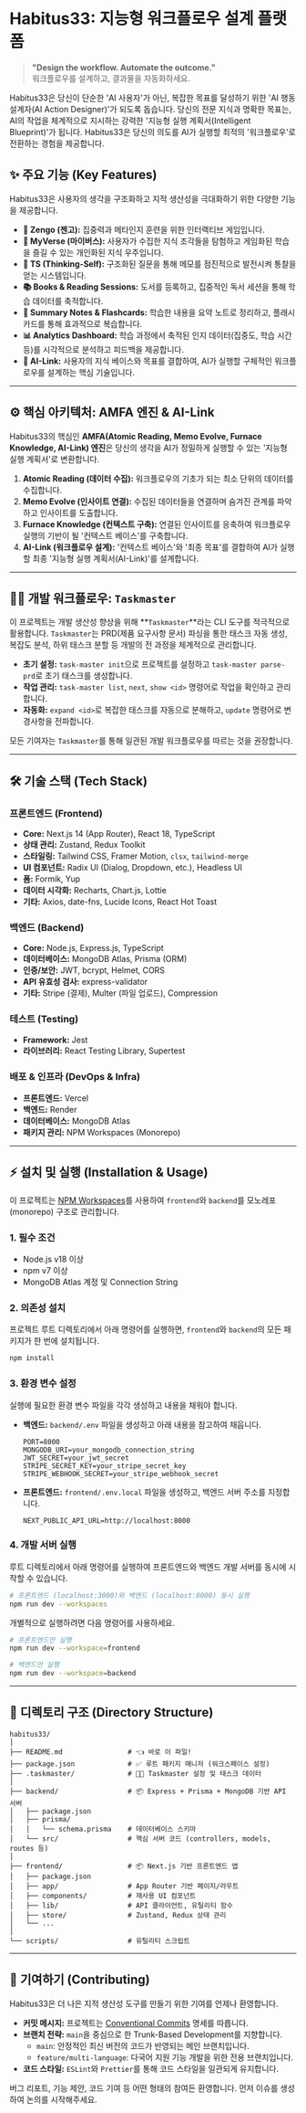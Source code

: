# Habitus33: 지능형 워크플로우 설계 플랫폼

> **"Design the workflow. Automate the outcome."**  
> 워크플로우를 설계하고, 결과물을 자동화하세요.

Habitus33은 당신이 단순한 'AI 사용자'가 아닌, 복잡한 목표를 달성하기 위한 'AI 행동 설계자(AI Action Designer)'가 되도록 돕습니다. 당신의 전문 지식과 명확한 목표는, AI의 작업을 체계적으로 지시하는 강력한 '지능형 실행 계획서(Intelligent Blueprint)'가 됩니다. Habitus33은 당신의 의도를 AI가 실행할 최적의 '워크플로우'로 전환하는 경험을 제공합니다.

## ✨ 주요 기능 (Key Features)

Habitus33은 사용자의 생각을 구조화하고 지적 생산성을 극대화하기 위한 다양한 기능을 제공합니다.

- **🧠 Zengo (젠고):** 집중력과 메타인지 훈련을 위한 인터랙티브 게임입니다.
- **🌌 MyVerse (마이버스):** 사용자가 수집한 지식 조각들을 탐험하고 게임화된 학습을 즐길 수 있는 개인화된 지식 우주입니다.
- **🤔 TS (Thinking-Self):** 구조화된 질문을 통해 메모를 점진적으로 발전시켜 통찰을 얻는 시스템입니다.
- **📚 Books & Reading Sessions:** 도서를 등록하고, 집중적인 독서 세션을 통해 학습 데이터를 축적합니다.
- **📝 Summary Notes & Flashcards:** 학습한 내용을 요약 노트로 정리하고, 플래시카드를 통해 효과적으로 복습합니다.
- **📊 Analytics Dashboard:** 학습 과정에서 축적된 인지 데이터(집중도, 학습 시간 등)를 시각적으로 분석하고 피드백을 제공합니다.
- **🔗 AI-Link:** 사용자의 지식 베이스와 목표를 결합하여, AI가 실행할 구체적인 워크플로우를 설계하는 핵심 기술입니다.

---

## ⚙️ 핵심 아키텍처: AMFA 엔진 & AI-Link

Habitus33의 핵심인 **AMFA(Atomic Reading, Memo Evolve, Furnace Knowledge, AI-Link) 엔진**은 당신의 생각을 AI가 정밀하게 실행할 수 있는 '지능형 실행 계획서'로 변환합니다.

1.  **Atomic Reading (데이터 수집):** 워크플로우의 기초가 되는 최소 단위의 데이터를 수집합니다.
2.  **Memo Evolve (인사이트 연결):** 수집된 데이터들을 연결하며 숨겨진 관계를 파악하고 인사이트를 도출합니다.
3.  **Furnace Knowledge (컨텍스트 구축):** 연결된 인사이트를 응축하여 워크플로우 실행의 기반이 될 '컨텍스트 베이스'를 구축합니다.
4.  **AI-Link (워크플로우 설계):** '컨텍스트 베이스'와 '최종 목표'를 결합하여 AI가 실행할 최종 '지능형 실행 계획서(AI-Link)'를 설계합니다.

---

## 🧑‍💻 개발 워크플로우: `Taskmaster`

이 프로젝트는 개발 생산성 향상을 위해 **`Taskmaster`**라는 CLI 도구를 적극적으로 활용합니다. `Taskmaster`는 PRD(제품 요구사항 문서) 파싱을 통한 태스크 자동 생성, 복잡도 분석, 하위 태스크 분할 등 개발의 전 과정을 체계적으로 관리합니다.

- **초기 설정:** `task-master init`으로 프로젝트를 설정하고 `task-master parse-prd`로 초기 태스크를 생성합니다.
- **작업 관리:** `task-master list`, `next`, `show <id>` 명령어로 작업을 확인하고 관리합니다.
- **자동화:** `expand <id>`로 복잡한 태스크를 자동으로 분해하고, `update` 명령어로 변경사항을 전파합니다.

모든 기여자는 `Taskmaster`를 통해 일관된 개발 워크플로우를 따르는 것을 권장합니다.

---

## 🛠️ 기술 스택 (Tech Stack)

### **프론트엔드 (Frontend)**
- **Core:** Next.js 14 (App Router), React 18, TypeScript
- **상태 관리:** Zustand, Redux Toolkit
- **스타일링:** Tailwind CSS, Framer Motion, `clsx`, `tailwind-merge`
- **UI 컴포넌트:** Radix UI (Dialog, Dropdown, etc.), Headless UI
- **폼:** Formik, Yup
- **데이터 시각화:** Recharts, Chart.js, Lottie
- **기타:** Axios, date-fns, Lucide Icons, React Hot Toast

### **백엔드 (Backend)**
- **Core:** Node.js, Express.js, TypeScript
- **데이터베이스:** MongoDB Atlas, Prisma (ORM)
- **인증/보안:** JWT, bcrypt, Helmet, CORS
- **API 유효성 검사:** express-validator
- **기타:** Stripe (결제), Multer (파일 업로드), Compression

### **테스트 (Testing)**
- **Framework:** Jest
- **라이브러리:** React Testing Library, Supertest

### **배포 & 인프라 (DevOps & Infra)**
- **프론트엔드:** Vercel
- **백엔드:** Render
- **데이터베이스:** MongoDB Atlas
- **패키지 관리:** NPM Workspaces (Monorepo)

---

## ⚡️ 설치 및 실행 (Installation & Usage)

이 프로젝트는 [NPM Workspaces](https://docs.npmjs.com/cli/v7/using-npm/workspaces)를 사용하여 `frontend`와 `backend`를 모노레포(monorepo) 구조로 관리합니다.

### **1. 필수 조건**
- Node.js v18 이상
- npm v7 이상
- MongoDB Atlas 계정 및 Connection String

### **2. 의존성 설치**
프로젝트 루트 디렉토리에서 아래 명령어를 실행하면, `frontend`와 `backend`의 모든 패키지가 한 번에 설치됩니다.
```bash
npm install
```

### **3. 환경 변수 설정**
실행에 필요한 환경 변수 파일을 각각 생성하고 내용을 채워야 합니다.
- **백엔드:** `backend/.env` 파일을 생성하고 아래 내용을 참고하여 채웁니다.
  ```
  PORT=8000
  MONGODB_URI=your_mongodb_connection_string
  JWT_SECRET=your_jwt_secret
  STRIPE_SECRET_KEY=your_stripe_secret_key
  STRIPE_WEBHOOK_SECRET=your_stripe_webhook_secret
  ```
- **프론트엔드:** `frontend/.env.local` 파일을 생성하고, 백엔드 서버 주소를 지정합니다.
  ```
  NEXT_PUBLIC_API_URL=http://localhost:8000
  ```

### **4. 개발 서버 실행**
루트 디렉토리에서 아래 명령어를 실행하여 프론트엔드와 백엔드 개발 서버를 동시에 시작할 수 있습니다.

```bash
# 프론트엔드 (localhost:3000)와 백엔드 (localhost:8000) 동시 실행
npm run dev --workspaces
```

개별적으로 실행하려면 다음 명령어를 사용하세요.
```bash
# 프론트엔드만 실행
npm run dev --workspace=frontend

# 백엔드만 실행
npm run dev --workspace=backend
```

---

## 📂 디렉토리 구조 (Directory Structure)

```
habitus33/
│
├── README.md                # 👈 바로 이 파일!
├── package.json             # ✅ 루트 패키지 매니저 (워크스페이스 설정)
├── .taskmaster/             # 🧑‍💻 Taskmaster 설정 및 태스크 데이터
│
├── backend/                 # 📦 Express + Prisma + MongoDB 기반 API 서버
│   ├── package.json
│   ├── prisma/
│   │   └── schema.prisma    # 데이터베이스 스키마
│   └── src/                 # 핵심 서버 코드 (controllers, models, routes 등)
│
├── frontend/                # 📦 Next.js 기반 프론트엔드 앱
│   ├── package.json
│   ├── app/                 # App Router 기반 페이지/라우트
│   ├── components/          # 재사용 UI 컴포넌트
│   ├── lib/                 # API 클라이언트, 유틸리티 함수
│   ├── store/               # Zustand, Redux 상태 관리
│   └── ...
│
└── scripts/                 # 유틸리티 스크립트
```

---

## 🤝 기여하기 (Contributing)

Habitus33은 더 나은 지적 생산성 도구를 만들기 위한 기여를 언제나 환영합니다.

- **커밋 메시지:** 프로젝트는 [Conventional Commits](https://www.conventionalcommits.org/ko/v1.0.0/) 명세를 따릅니다.
- **브랜치 전략:** `main`을 중심으로 한 Trunk-Based Development를 지향합니다.
    - `main`: 안정적인 최신 버전의 코드가 반영되는 메인 브랜치입니다.
    - `feature/multi-language`: 다국어 지원 기능 개발을 위한 전용 브랜치입니다.
- **코드 스타일:** `ESLint`와 `Prettier`를 통해 코드 스타일을 일관되게 유지합니다.

버그 리포트, 기능 제안, 코드 기여 등 어떤 형태의 참여든 환영합니다. 먼저 이슈를 생성하여 논의를 시작해주세요.